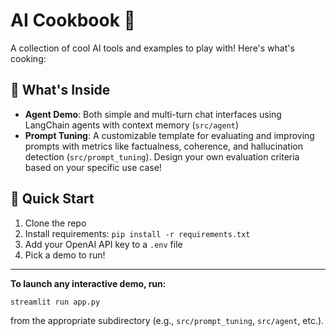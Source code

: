 # AI Cookbook 🤖

A collection of cool AI tools and examples to play with! Here's what's cooking:

## 🎯 What's Inside

- **Agent Demo**: Both simple and multi-turn chat interfaces using LangChain agents with context memory (`src/agent`)
- **Prompt Tuning**: A customizable template for evaluating and improving prompts with metrics like factualness, coherence, and hallucination detection (`src/prompt_tuning`). Design your own evaluation criteria based on your specific use case!

## 🚀 Quick Start

1. Clone the repo
2. Install requirements: `pip install -r requirements.txt`
3. Add your OpenAI API key to a `.env` file
4. Pick a demo to run!

---

**To launch any interactive demo, run:**

```
streamlit run app.py
```

from the appropriate subdirectory (e.g., `src/prompt_tuning`, `src/agent`, etc.).
